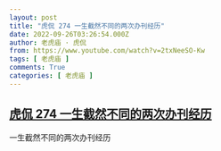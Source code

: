 ```yaml
---
layout: post
title: "虎侃 274 一生截然不同的两次办刊经历"
date: 2022-09-26T03:26:54.000Z
author: 老虎庙 · 虎侃
from: https://www.youtube.com/watch?v=2txNeeSO-Kw
tags: [ 老虎庙 ]
comments: True
categories: [ 老虎庙 ]
---
```

<!--1664162814000-->
[虎侃 274 一生截然不同的两次办刊经历](https://www.youtube.com/watch?v=2txNeeSO-Kw)
------

<div>
一生截然不同的两次办刊经历
</div>
